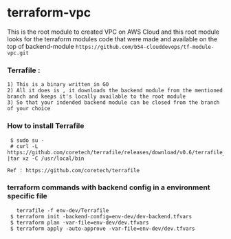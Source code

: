 # terraform-vpc


This is the root module to created VPC on AWS Cloud and this root module looks for the terraform modules code that were made and available on the top of backend-module `https://github.com/b54-clouddevops/tf-module-vpc.git`


### Terrafile : 

```
1) This is a binary written in GO
2) All it does is , it downloads the backend module from the mentioned branch and keeps it's locally available to the root module
3) So that your indended backend module can be closed from the branch of your choice
```

### How to install Terrafile

```
 $ sudo su -
 # curl -L https://github.com/coretech/terrafile/releases/download/v0.6/terrafile_0.6_Linux_x86_64.tar.gz |tar xz -C /usr/local/bin

Ref : https://github.com/coretech/terrafile
```

### terraform commands with backend config in a environment specific file 

```
   terrafile -f env-dev/Terrafile
 $ terraform init -backend-config=env-dev/dev-backend.tfvars
 $ terraform plan -var-file=env-dev/dev.tfvars
 $ terraform apply -auto-approve -var-file=env-dev/dev.tfvars

```